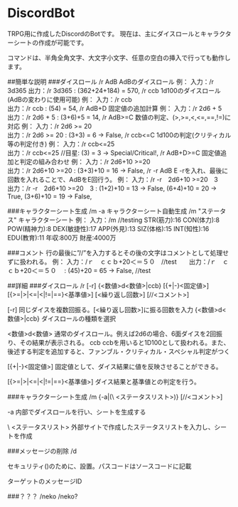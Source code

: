 # DiscordBot

TRPG用に作成したDiscordのBotです。
現在は、主にダイスロールとキャラクターシートの作成が可能です。

コマンドは、半角全角文字、大文字小文字、任意の空白の挿入で行っても動作します。

##簡単な説明
###ダイスロール
/r AdB          AdBのダイスロール
                    例：    入力：/r 3d365
                            出力：/r 3d365 : (362+24+184) = 570,
/r ccb          1d100のダイスロール(AdBの変わりに使用可能)
                    例：    入力：/r ccb                  
                            出力：/r ccb : (54) = 54,
/r AdB+D        固定値の追加計算
                    例：    入力：/r 2d6 + 5              
                            出力：/r 2d6 + 5 : (3+6)+5 = 14,
/r AdB>=C       数値の判定、(>,>=,<,<=,==,!=)に対応
                    例：    入力：/r 2d6 >= 20            
                            出力：/r 2d6 >= 20 : (3+3) = 6 -> False,
/r ccb<=C       1d100の判定(クリティカル等の判定付き)
                    例：    入力：/r ccb<=25              
                            出力：/r ccb<=25 //目星: (3) = 3 -> Special/Critical!,
/r AdB+D>=C     固定値追加と判定の組み合わせ
                    例：    入力：/r 2d6+10 >=20          
                            出力：/r 2d6+10 >=20 : (3+3)+10 = 16 -> False,
/r -r AdB E     -rを入れ、最後に回数を入れることで、AdBをE回行う。
                    例：    入力：/r -r　2d6+10 >=20　3   
                            出力：/r -r　2d6+10 >=20　3 : (1+2)+10 = 13 -> False, (6+4)+10 = 20 -> True, (3+6)+10 = 19 -> False,

###キャラクターシート生成
/m -a           キャラクターシート自動生成
/m "ステータス"  キャラクターシート
                    例：  入力：/m //testing
                                STR(筋力):16
                                CON(体力):8
                                POW(精神力):8
                                DEX(敏捷性):17
                                APP(外見):13
                                SIZ(体格):15
                                INT(知性):16
                                EDU(教育):11
                                年収:800万
                                財産:4000万

###コメント
行の最後に”//”を入力するとその後の文字はコメントとして処理せずに扱われる。
                    例：  入力：/ｒ　ｃｃｂ+20＜＝５０　//test　　出力：/ｒ　ｃｃｂ+20＜＝５０　 : (45)+20 = 65 -> False, //test


##詳細
###ダイスロール
/r [-r] {<数値>d<数値>|ccb} [{+|-}<固定値>] [{>=|>|<=|<|!=|==}<基準値>] [<繰り返し回数>] [//<コメント>]

[-r] 同じダイスを複数回振る。[<繰り返し回数>]に振る回数を入力
{<数値>d<数値>|ccb} ダイスロールの種類を選択

<数値>d<数値> 通常のダイスロール。例えば2d6の場合、6面ダイスを2回振り、その結果が表示される。
ccb ccbを用いると1D100として扱われる。また、後述する判定を追加すると、ファンブル・クリティカル・スペシャル判定がつく

[{+|-}<固定値>] 固定値として、ダイス結果に値を反映させることができる。

[{>=|>|<=|<|!=|==}<基準値>] ダイス結果と基準値との判定を行う。

###キャラクターシート生成
/m {-a|(\ <ステータスリスト>)} [//<コメント>]

-a 内部でダイスロールを行い、シートを生成する

\ <ステータスリスト> 外部サイトで作成したステータスリストを入力し、シートを作成

###メッセージの削除
/d <PassCode> <MessageID>

<PassCode> セキュリティ()のために、設置。パスコードはソースコードに記載

<MessageID> ターゲットのメッセージID

###？？？
/neko
/neko?